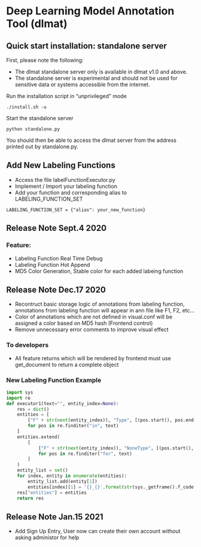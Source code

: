 # Deep Learning Model Annotation Tool (dlmat) #

## Quick start installation: standalone server ##

First, please note the following:

- The dlmat standalone server only is available in dlmat v1.0 and above.
- The standalone server is experimental and should not be used for sensitive data or systems accessible from the internet.


Run the installation script in “unprivileged” mode

    ./install.sh -u

Start the standalone server

    python standalone.py


You should then be able to access the dlmat server from the address printed out by standalone.py.

## Add New Labeling Functions

- Access the file labelFunctionExecutor.py
- Implement / Import your labeling function
- Add your function and corresponding alias to LABELING_FUNCTION_SET

```
LABELING_FUNCTION_SET = {"alias": your_new_function}
```

## Release Note Sept.4 2020
### Feature:
* Labeling Function Real Time Debug
* Labeling Function Hot Append
* MD5 Color Generation, Stable color for each added labeing function

## Release Note Dec.17 2020
- Recontruct basic storage logic of annotations from labeling function, annotations from labeling function will appear in ann file like F1, F2, etc...
- Color of annotations which are not defined in visual.conf will be assigned a color based on MD5 hash (Frontend control)
- Remove unnecessary error comments to improve visual effect
### To developers
- All feature returns which will be rendered by frontend must use get_document to return a complete object
### New Labeling Function Example
```python
import sys
import re
def executor1(text="", entity_index=None):
    res = dict()
    entities = [
        ["F" + str(next(entity_index)), "Type", [(pos.start(), pos.end())], text[pos.start(): pos.end()]]
        for pos in re.finditer("in", text)
    ]
    entities.extend(
        [
            ["F" + str(next(entity_index)), "NoneType", [(pos.start(), pos.end())], text[pos.start(): pos.end()]]
            for pos in re.finditer("for", text)
        ]
    )
    entity_list = set()
    for index, entity in enumerate(entities):
        entity_list.add(entity[1])
        entities[index][1] = '{}_{}'.format(str(sys._getframe().f_code.co_name), entity[1])
    res["entities"] = entities
    return res
```

## Release Note Jan.15 2021
- Add Sign Up Entry, User now can create their own account without asking administor for help
